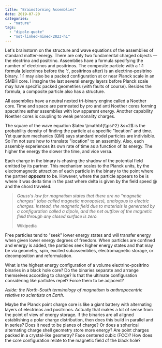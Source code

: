 ```yaml
---
title: "Brainstorming Assemblies"
date: 2019-07-20
categories: 
  - "nature"
tags: 
  - "dipole-quote"
  - "not-linked-mined-2023-h1"
---
```


Let's brainstorm on the structure and wave equations of the assemblies of standard matter-energy. There are only two fundamental charged objects — the electrino and positrino. Assemblies have a formula specifying the number of electrinos and positrinos. The composite particle with a 1:1 formula (electrinos before the ':', positrinos after) is an electrino-positrino binary. 1:1 may also be a packed configuration at or near Planck scale in an SMBH core. I imagine the last several energy layers before Planck scale may have specific packed geometries (with faults of course). Besides the formula, a composite particle also has a structure.

All assemblies have a neutral nexted tri-binary engine called a Noether core. Time and space are permeated by pro and anti Noether cores forming spacetime æther assemblies with low apparent energy. Another capability Noether cores is coupling to weak personality charges.

The square of the wave equation $latex \\mathbf{\\psi^2} &s=2$ is the probability density of finding the particle at a specific "location" and time. Yet quantum mechanics (QM) says standard model particles are indivisible. So I'm not sure how to translate "location" to an assembly. Also, each assembly experiences its own rate of time as a function of its energy. The higher the energy the slower the time, and vice versa.

Each charge in the binary is chasing the shadow of the potential field emitted by its partner. This mechanism scales to the Planck units, by the electromagnetic attraction of each particle in the binary to the point where the partner **_appears_** to be. However, where the particle appears to be is where it was delta time in the past where delta is given by the field speed @ and the chord traveled.

> _Gauss's law for magnetism states that there are no "magnetic charges" (also called magnetic monopoles), analogous to electric charges. Instead, the magnetic field due to materials is generated by a configuration called a dipole, and the net outflow of the magnetic field through any closed surface is zero._
> 
> Wikipedia

Free particles tend to "seek" lower energy states and will transfer energy when given lower energy degrees of freedom. When particles are confined and energy is added, the particles seek higher energy states and that may be via geometry, spin, excited subassemblies, electromagnetic storage, or decomposition and reformulation.

What is the highest energy configuration of a volume electrino-positrino binaries in a black hole core? Do the binaries separate and arrange themselves according to charge? Is that the ultimate configuration considering like particles repel? Force them to be adjacent?

_Aside: the North-South terminology of magnetism is anthropocentric relative to scientists on Earth._

Maybe the Planck point charge core is like a giant battery with alternating layers of electrinos and positrinos. Actually that makes a lot of sense from the point of view of energy storage. If the binaries are all aligned establishing a polar charge distribution, then does this build in parallel and in series? Does it need to be planes of charge? Or does a spherical alternating charge shell geometry store more energy? Are point charges packed in a crystal-like geometry? Face centered cubic (FCC)? How does the core configuration relate to the magnetic field of the black hole?


